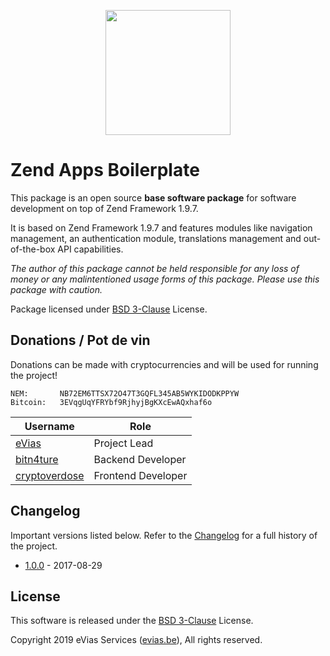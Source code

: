 
<p align="center"><img src="https://evias.be/wp-content/uploads/2019/03/ESlogo.png" width="200"></p>

# Zend Apps Boilerplate 

This package is an open source **base software package** for software development on top of Zend Framework 1.9.7.

It is based on Zend Framework 1.9.7 and features modules like navigation management, an authentication module, translations management and out-of-the-box API capabilities. 

*The author of this package cannot be held responsible for any loss of money or any malintentioned usage forms of this package. Please use this package with caution.*

Package licensed under [BSD 3-Clause](LICENSE) License.

## Donations / Pot de vin

Donations can be made with cryptocurrencies and will be used for running the project!

    NEM:       NB72EM6TTSX72O47T3GQFL345AB5WYKIDODKPPYW
    Bitcoin:   3EVqgUqYFRYbf9RjhyjBgKXcEwAQxhaf6o

| Username | Role |
| --- | --- |
| [eVias](https://github.com/evias) | Project Lead |
| [bitn4ture](https://github.com/bitn4ture) | Backend Developer |
| [cryptoverdose](https://github.com/cryptoverdose) | Frontend Developer |

## Changelog

Important versions listed below. Refer to the [Changelog](CHANGELOG.md) for a full history of the project.

- [1.0.0](CHANGELOG.md#v100) - 2017-08-29

## License

This software is released under the [BSD 3-Clause](LICENSE) License.

Copyright 2019 eVias Services ([evias.be](https://evias.be)), All rights reserved.

